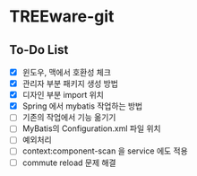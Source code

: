 # TREEware-git

## To-Do List

- [x] 윈도우, 맥에서 호환성 체크
- [x] 관리자 부분 패키지 생성 방법
- [x] 디자인 부분 import 위치
- [x] Spring 에서 mybatis 작업하는 방법
- [ ] 기존의 작업에서 기능 옮기기
- [ ] MyBatis의 Configuration.xml 파일 위치
- [ ] 예외처리
- [ ] context:component-scan 을 service 에도 적용
- [ ] commute reload 문제 해결
